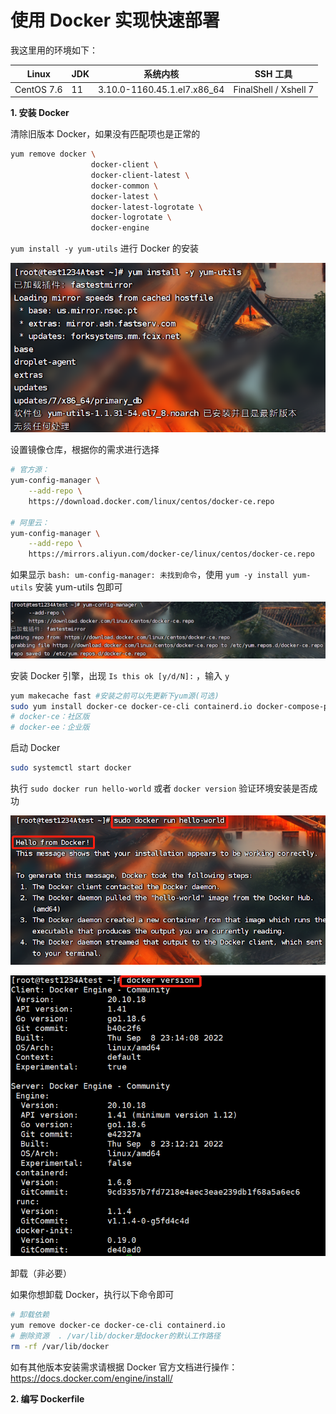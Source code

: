 # 使用 Docker 实现快速部署

我这里用的环境如下：

| Linux      | JDK | 系统内核                         | SSH 工具                |
| ---------- | --- | ---------------------------- | --------------------- |
| CentOS 7.6 | 11  | 3.10.0-1160.45.1.el7.x86\_64 | FinalShell / Xshell 7 |

**1. 安装 Docker**

清除旧版本 Docker，如果没有匹配项也是正常的

```bash
yum remove docker \
                  docker-client \
                  docker-client-latest \
                  docker-common \
                  docker-latest \
                  docker-latest-logrotate \
                  docker-logrotate \
                  docker-engine
```

`yum install -y yum-utils` 进行 Docker 的安装

![Untitled](https://raw.githubusercontent.com/XXC385/pic-club/main/Untitled%2014.png)

设置镜像仓库，根据你的需求进行选择

```bash
# 官方源：
yum-config-manager \
    --add-repo \
    https://download.docker.com/linux/centos/docker-ce.repo

# 阿里云：
yum-config-manager \
    --add-repo \
    https://mirrors.aliyun.com/docker-ce/linux/centos/docker-ce.repo
```

如果显示 `bash: um-config-manager: 未找到命令`，使用 `yum -y install yum-utils` 安装 yum-utils 包即可

![Untitled](https://raw.githubusercontent.com/XXC385/pic-club/main/Untitled%2015.png)

安装 Docker 引擎，出现 `Is this ok [y/d/N]:` ，输入 `y`

```bash
yum makecache fast #安装之前可以先更新下yum源(可选)
sudo yum install docker-ce docker-ce-cli containerd.io docker-compose-plugin
# docker-ce：社区版
# docker-ee：企业版
```

启动 Docker

```bash
sudo systemctl start docker
```

执行 `sudo docker run hello-world` 或者 `docker version` 验证环境安装是否成功

![Untitled](https://raw.githubusercontent.com/XXC385/pic-club/main/Untitled%2016.png)

![Untitled](https://raw.githubusercontent.com/XXC385/pic-club/main/Untitled%2017.png)

卸载（非必要）

如果你想卸载 Docker，执行以下命令即可

```bash
# 卸载依赖
yum remove docker-ce docker-ce-cli containerd.io
# 删除资源  . /var/lib/docker是docker的默认工作路径
rm -rf /var/lib/docker
```

如有其他版本安装需求请根据 Docker 官方文档进行操作：https://docs.docker.com/engine/install/

**2. 编写 Dockerfile**
